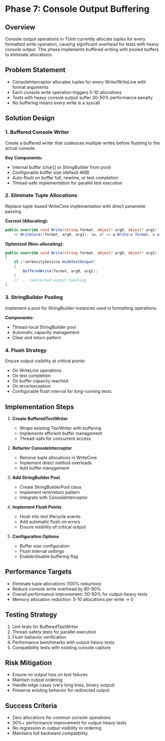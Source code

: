 # Phase 7: Console Output Buffering

## Overview
Console output operations in TUnit currently allocate tuples for every formatted write operation, causing significant overhead for tests with heavy console output. This phase implements buffered writing with pooled buffers to eliminate allocations.

## Problem Statement
- ConsoleInterceptor allocates tuples for every Write/WriteLine with format arguments
- Each console write operation triggers 5-10 allocations
- Tests with heavy console output suffer 30-50% performance penalty
- No buffering means every write is a syscall

## Solution Design

### 1. Buffered Console Writer
Create a buffered writer that coalesces multiple writes before flushing to the actual console.

**Key Components:**
- Internal buffer (char[] or StringBuilder from pool)
- Configurable buffer size (default 4KB)
- Auto-flush on buffer full, newline, or test completion
- Thread-safe implementation for parallel test execution

### 2. Eliminate Tuple Allocations
Replace tuple-based WriteCore implementation with direct parameter passing.

**Current (Allocating):**
```csharp
public override void Write(string format, object? arg0, object? arg1) 
    => WriteCore((format, arg0, arg1), (w, v) => w.Write(v.format, v.arg0, v.arg1));
```

**Optimized (Non-allocating):**
```csharp
public override void Write(string format, object? arg0, object? arg1)
{
    if (!verbosityService.HideTestOutput)
    {
        BufferedWrite(format, arg0, arg1);
    }
    // ... redirected output handling
}
```

### 3. StringBuilder Pooling
Implement a pool for StringBuilder instances used in formatting operations.

**Components:**
- Thread-local StringBuilder pool
- Automatic capacity management
- Clear and return pattern

### 4. Flush Strategy
Ensure output visibility at critical points:
- On WriteLine operations
- On test completion
- On buffer capacity reached
- On error/exception
- Configurable flush interval for long-running tests

## Implementation Steps

1. **Create BufferedTextWriter**
   - Wraps existing TextWriter with buffering
   - Implements efficient buffer management
   - Thread-safe for concurrent access

2. **Refactor ConsoleInterceptor**
   - Remove tuple allocations in WriteCore
   - Implement direct method overloads
   - Add buffer management

3. **Add StringBuilder Pool**
   - Create StringBuilderPool class
   - Implement rent/return pattern
   - Integrate with ConsoleInterceptor

4. **Implement Flush Points**
   - Hook into test lifecycle events
   - Add automatic flush on errors
   - Ensure visibility of critical output

5. **Configuration Options**
   - Buffer size configuration
   - Flush interval settings
   - Enable/disable buffering flag

## Performance Targets
- Eliminate tuple allocations (100% reduction)
- Reduce console write overhead by 80-90%
- Overall performance improvement: 30-50% for output-heavy tests
- Memory allocation reduction: 5-10 allocations per write → 0

## Testing Strategy
1. Unit tests for BufferedTextWriter
2. Thread-safety tests for parallel execution
3. Flush behavior verification
4. Performance benchmarks with output-heavy tests
5. Compatibility tests with existing console capture

## Risk Mitigation
- Ensure no output loss on test failures
- Maintain output ordering
- Handle edge cases (very long lines, binary output)
- Preserve existing behavior for redirected output

## Success Criteria
- Zero allocations for common console operations
- 30%+ performance improvement for output-heavy tests
- No regression in output visibility or ordering
- Maintains full backward compatibility